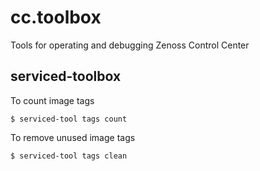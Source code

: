 # cc.toolbox

Tools for operating and debugging Zenoss Control Center

## serviced-toolbox

To count image tags
```
$ serviced-tool tags count
```

To remove unused image tags
```
$ serviced-tool tags clean
```

